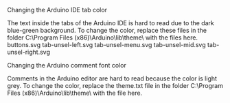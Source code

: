 Changing the Arduino IDE tab color

The text inside the tabs of the Arduino IDE is hard to read due to the dark blue-green background. To change the color, replace these files in the folder C:\Program Files (x86)\Arduino\lib\theme\ with the files here.
buttons.svg
tab-unsel-left.svg
tab-unsel-menu.svg
tab-unsel-mid.svg
tab-unsel-right.svg

Changing the Arduino comment font color

Comments in the Arduino editor are hard to read because the color is light grey. To change the color, replace the theme.txt file in the folder C:\Program Files (x86)\Arduino\lib\theme\ with the file here.
